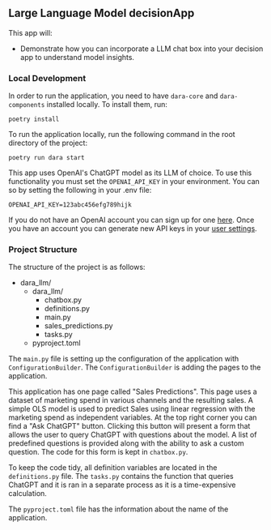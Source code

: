## Large Language Model decisionApp


This app will:
- Demonstrate how you can incorporate a LLM chat box into your decision app to understand model insights.


### Local Development

In order to run the application, you need to have `dara-core` and `dara-components` installed locally. To install them, run:

```
poetry install
```

To run the application locally, run the following command in the root directory of the project:

```
poetry run dara start
```

This app uses OpenAI's ChatGPT model as its LLM of choice. To use this functionality you must set the `OPENAI_API_KEY` in your environment. You can so by setting the following in your .env file:

``` .env
OPENAI_API_KEY=123abc456efg789hijk
```

If you do not have an OpenAI account you can sign up for one [here](https://platform.openai.com/signup). Once you have an account you can generate new API keys in your [user settings](https://platform.openai.com/account/api-keys).

### Project Structure

The structure of the project is as follows:
- dara_llm/
    - dara_llm/
        - chatbox.py
        - definitions.py
        - main.py
        - sales_predictions.py
        - tasks.py
    - pyproject.toml

The `main.py` file is setting up the configuration of the application with `ConfigurationBuilder`. 
The `ConfigurationBuilder` is adding the pages to the application.

This application has one page called "Sales Predictions". This page uses a dataset of marketing spend in various channels and the resulting sales. A simple OLS model is used to predict Sales using linear regression with the marketing spend as independent variables. At the top right corner you can find a "Ask ChatGPT" button. Clicking this button will present a form that allows the user to query ChatGPT with questions about the model. A list of predefined questions is provided along with the ability to ask a custom question. The code for this form is kept in `chatbox.py`.

To keep the code tidy, all definition variables are located in the `definitions.py` file.  The `tasks.py` contains the function that queries ChatGPT and it is ran in a separate process as it is a time-expensive calculation. 

The `pyproject.toml` file has the information about the name of the application.
